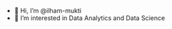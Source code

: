 - 👋 Hi, I’m @ilham-mukti
- 👀 I’m interested in Data Analytics and Data Science

<!---
ilham-mukti/ilham-mukti is a ✨ special ✨ repository because its `README.md` (this file) appears on your GitHub profile.
You can click the Preview link to take a look at your changes.
--->
